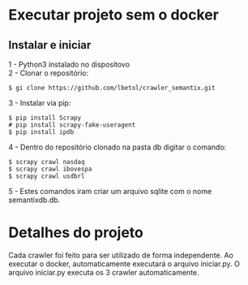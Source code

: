 # Executar projeto sem o docker

<h2>Instalar e iniciar</h2>

1 - Python3 instalado no dispositovo<br>
2 - Clonar o repositório:
```
$ gi clone https://github.com/lbetol/crawler_semantix.git

```
3 - Instalar via pip:
```
$ pip install Scrapy
# pip install scrapy-fake-useragent
$ pip install ipdb

```
4 - Dentro do repositório clonado na pasta db digitar o comando:<br>
```
$ scrapy crawl nasdaq
$ scrapy crawl ibovespa
$ scrapy crawl usdbrl
```
5 - Estes comandos iram criar um arquivo sqlite com o nome semantixdb.db. <br>

# Detalhes do projeto

Cada crawler foi feito para ser utilizado de forma independente.
Ao executar o docker, automaticamente executará o arquivo iniciar.py.
O arquivo iniciar.py executa os 3 crawler automaticamente.

